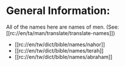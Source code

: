 # General Information:

All of the names here are names of men. (See: [[rc://en/ta/man/translate/translate-names]])
* [[rc://en/tw/dict/bible/names/nahor]]
* [[rc://en/tw/dict/bible/names/terah]]
* [[rc://en/tw/dict/bible/names/abraham]]

